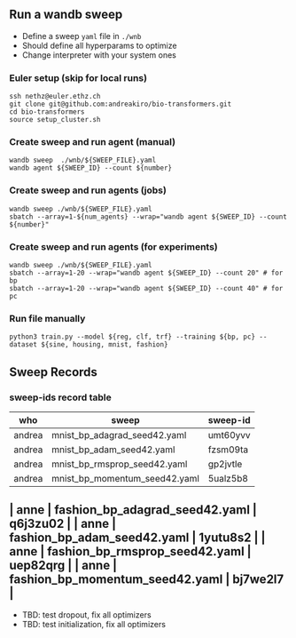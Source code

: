 ## Run a wandb sweep

- Define a sweep `yaml` file in `./wnb`
- Should define all hyperparams to optimize
- Change interpreter with your system ones

### Euler setup (skip for local runs)
```
ssh nethz@euler.ethz.ch
git clone git@github.com:andreakiro/bio-transformers.git
cd bio-transformers
source setup_cluster.sh
```

### Create sweep and run agent (manual)
```
wandb sweep  ./wnb/${SWEEP_FILE}.yaml
wandb agent ${SWEEP_ID} --count ${number}
```

### Create sweep and run agents (jobs)
```
wandb sweep ./wnb/${SWEEP_FILE}.yaml
sbatch --array=1-${num_agents} --wrap="wandb agent ${SWEEP_ID} --count ${number}"
```

### Create sweep and run agents (for experiments)
```
wandb sweep ./wnb/${SWEEP_FILE}.yaml
sbatch --array=1-20 --wrap="wandb agent ${SWEEP_ID} --count 20" # for bp
sbatch --array=1-20 --wrap="wandb agent ${SWEEP_ID} --count 40" # for pc
```

### Run file manually
```
python3 train.py --model ${reg, clf, trf} --training ${bp, pc} --dataset ${sine, housing, mnist, fashion}
```

## Sweep Records
### sweep-ids record table
| who | sweep | sweep-id |
|---|---|---|
| andrea | mnist_bp_adagrad_seed42.yaml | umt60yvv |
| andrea | mnist_bp_adam_seed42.yaml | fzsm09ta |
| andrea | mnist_bp_rmsprop_seed42.yaml | gp2jvtle |
| andrea | mnist_bp_momentum_seed42.yaml | 5ualz5b8 |

| anne | fashion_bp_adagrad_seed42.yaml | q6j3zu02 |
| anne | fashion_bp_adam_seed42.yaml | 1yutu8s2 |
| anne | fashion_bp_rmsprop_seed42.yaml | uep82qrg |
| anne | fashion_bp_momentum_seed42.yaml | bj7we2l7 |
---
- TBD: test dropout, fix all optimizers
- TBD: test initialization, fix all optimizers